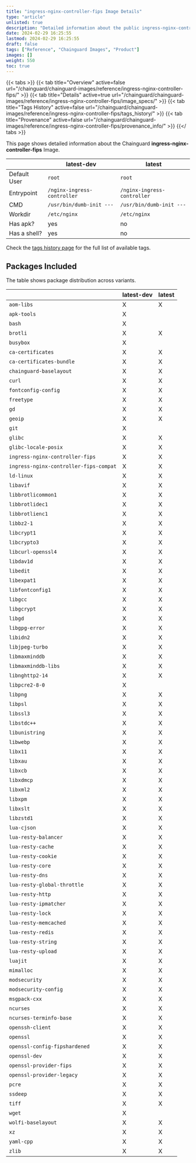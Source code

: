 ```yaml
---
title: "ingress-nginx-controller-fips Image Details"
type: "article"
unlisted: true
description: "Detailed information about the public ingress-nginx-controller-fips Chainguard Image."
date: 2024-02-29 16:25:55
lastmod: 2024-02-29 16:25:55
draft: false
tags: ["Reference", "Chainguard Images", "Product"]
images: []
weight: 550
toc: true
---
```


{{< tabs >}}
{{< tab title="Overview" active=false url="/chainguard/chainguard-images/reference/ingress-nginx-controller-fips/" >}}
{{< tab title="Details" active=true url="/chainguard/chainguard-images/reference/ingress-nginx-controller-fips/image_specs/" >}}
{{< tab title="Tags History" active=false url="/chainguard/chainguard-images/reference/ingress-nginx-controller-fips/tags_history/" >}}
{{< tab title="Provenance" active=false url="/chainguard/chainguard-images/reference/ingress-nginx-controller-fips/provenance_info/" >}}
{{</ tabs >}}

This page shows detailed information about the Chainguard **ingress-nginx-controller-fips** Image.

|              | latest-dev                  | latest                      |
|--------------|-----------------------------|-----------------------------|
| Default User | `root`                      | `root`                      |
| Entrypoint   | `/nginx-ingress-controller` | `/nginx-ingress-controller` |
| CMD          | `/usr/bin/dumb-init ---`    | `/usr/bin/dumb-init ---`    |
| Workdir      | `/etc/nginx`                | `/etc/nginx`                |
| Has apk?     | yes                         | no                          |
| Has a shell? | yes                         | no                          |

Check the [tags history page](/chainguard/chainguard-images/reference/ingress-nginx-controller-fips/tags_history/) for the full list of available tags.

## Packages Included
The table shows package distribution across variants.

|                                        | latest-dev | latest |
|----------------------------------------|------------|--------|
| `aom-libs`                             | X          | X      |
| `apk-tools`                            | X          |        |
| `bash`                                 | X          |        |
| `brotli`                               | X          | X      |
| `busybox`                              | X          |        |
| `ca-certificates`                      | X          | X      |
| `ca-certificates-bundle`               | X          | X      |
| `chainguard-baselayout`                | X          | X      |
| `curl`                                 | X          | X      |
| `fontconfig-config`                    | X          | X      |
| `freetype`                             | X          | X      |
| `gd`                                   | X          | X      |
| `geoip`                                | X          | X      |
| `git`                                  | X          |        |
| `glibc`                                | X          | X      |
| `glibc-locale-posix`                   | X          | X      |
| `ingress-nginx-controller-fips`        | X          | X      |
| `ingress-nginx-controller-fips-compat` | X          | X      |
| `ld-linux`                             | X          | X      |
| `libavif`                              | X          | X      |
| `libbrotlicommon1`                     | X          | X      |
| `libbrotlidec1`                        | X          | X      |
| `libbrotlienc1`                        | X          | X      |
| `libbz2-1`                             | X          | X      |
| `libcrypt1`                            | X          | X      |
| `libcrypto3`                           | X          | X      |
| `libcurl-openssl4`                     | X          | X      |
| `libdav1d`                             | X          | X      |
| `libedit`                              | X          | X      |
| `libexpat1`                            | X          | X      |
| `libfontconfig1`                       | X          | X      |
| `libgcc`                               | X          | X      |
| `libgcrypt`                            | X          | X      |
| `libgd`                                | X          | X      |
| `libgpg-error`                         | X          | X      |
| `libidn2`                              | X          | X      |
| `libjpeg-turbo`                        | X          | X      |
| `libmaxminddb`                         | X          | X      |
| `libmaxminddb-libs`                    | X          | X      |
| `libnghttp2-14`                        | X          | X      |
| `libpcre2-8-0`                         | X          |        |
| `libpng`                               | X          | X      |
| `libpsl`                               | X          | X      |
| `libssl3`                              | X          | X      |
| `libstdc++`                            | X          | X      |
| `libunistring`                         | X          | X      |
| `libwebp`                              | X          | X      |
| `libx11`                               | X          | X      |
| `libxau`                               | X          | X      |
| `libxcb`                               | X          | X      |
| `libxdmcp`                             | X          | X      |
| `libxml2`                              | X          | X      |
| `libxpm`                               | X          | X      |
| `libxslt`                              | X          | X      |
| `libzstd1`                             | X          | X      |
| `lua-cjson`                            | X          | X      |
| `lua-resty-balancer`                   | X          | X      |
| `lua-resty-cache`                      | X          | X      |
| `lua-resty-cookie`                     | X          | X      |
| `lua-resty-core`                       | X          | X      |
| `lua-resty-dns`                        | X          | X      |
| `lua-resty-global-throttle`            | X          | X      |
| `lua-resty-http`                       | X          | X      |
| `lua-resty-ipmatcher`                  | X          | X      |
| `lua-resty-lock`                       | X          | X      |
| `lua-resty-memcached`                  | X          | X      |
| `lua-resty-redis`                      | X          | X      |
| `lua-resty-string`                     | X          | X      |
| `lua-resty-upload`                     | X          | X      |
| `luajit`                               | X          | X      |
| `mimalloc`                             | X          | X      |
| `modsecurity`                          | X          | X      |
| `modsecurity-config`                   | X          | X      |
| `msgpack-cxx`                          | X          | X      |
| `ncurses`                              | X          | X      |
| `ncurses-terminfo-base`                | X          | X      |
| `openssh-client`                       | X          | X      |
| `openssl`                              | X          | X      |
| `openssl-config-fipshardened`          | X          | X      |
| `openssl-dev`                          | X          | X      |
| `openssl-provider-fips`                | X          | X      |
| `openssl-provider-legacy`              | X          | X      |
| `pcre`                                 | X          | X      |
| `ssdeep`                               | X          | X      |
| `tiff`                                 | X          | X      |
| `wget`                                 | X          |        |
| `wolfi-baselayout`                     | X          | X      |
| `xz`                                   | X          | X      |
| `yaml-cpp`                             | X          | X      |
| `zlib`                                 | X          | X      |

